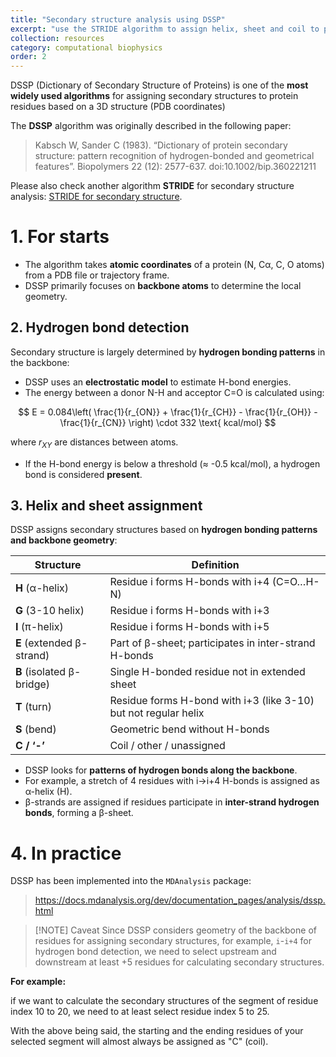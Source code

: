 ```yaml
---
title: "Secondary structure analysis using DSSP"
excerpt: "use the STRIDE algorithm to assign helix, sheet and coil to protein structures or trajectories"
collection: resources
category: computational biophysics
order: 2
---
```


DSSP (Dictionary of Secondary Structure of Proteins) is one of the **most widely used algorithms** for assigning secondary structures to protein residues based on a 3D structure (PDB coordinates)

The **DSSP** algorithm was originally described in the following paper:

> Kabsch W, Sander C (1983). “Dictionary of protein secondary structure: pattern recognition of hydrogen-bonded and geometrical features”. Biopolymers 22 (12): 2577-637. doi:10.1002/bip.360221211

Please also check another algorithm **STRIDE** for secondary structure analysis: [STRIDE for secondary structure](https://huang-jian.com/resources/03_SecondaryStructureAnalysis1/).

# 1. For starts
- The algorithm takes **atomic coordinates** of a protein (N, Cα, C, O atoms) from a PDB file or trajectory frame.
- DSSP primarily focuses on **backbone atoms** to determine the local geometry.

## 2. Hydrogen bond detection

Secondary structure is largely determined by **hydrogen bonding patterns** in the backbone:

- DSSP uses an **electrostatic model** to estimate H-bond energies.
- The energy between a donor N-H and acceptor C=O is calculated using:

$$
E = 0.084\left( \frac{1}{r_{ON}} + \frac{1}{r_{CH}} - \frac{1}{r_{OH}} - \frac{1}{r_{CN}} \right) \cdot 332 \text{ kcal/mol}
$$

where $r_{XY}$ are distances between atoms.

- If the H-bond energy is below a threshold (≈ -0.5 kcal/mol), a hydrogen bond is considered **present**.

## 3. Helix and sheet assignment

DSSP assigns secondary structures based on **hydrogen bonding patterns and backbone geometry**:

| Structure                 | Definition |
| ------------------------- | --------------------------------- |
| **H** (α-helix)           | Residue i forms H-bonds with i+4 (C=O…H-N)       |
| **G** (3-10 helix)        | Residue i forms H-bonds with i+3     |
| **I** (π-helix)           | Residue i forms H-bonds with i+5       |
| **E** (extended β-strand) | Part of β-sheet; participates in inter-strand H-bonds   |
| **B** (isolated β-bridge) | Single H-bonded residue not in extended sheet      |
| **T** (turn)              | Residue forms H-bond with i+3 (like 3-10) but not regular helix |
| **S** (bend)              | Geometric bend without H-bonds  |
| **C / ‘-’**               | Coil / other / unassigned    |

- DSSP looks for **patterns of hydrogen bonds along the backbone**.
- For example, a stretch of 4 residues with i→i+4 H-bonds is assigned as α-helix (H).
- β-strands are assigned if residues participate in **inter-strand hydrogen bonds**, forming a β-sheet.


# 4. In practice

DSSP has been implemented into the `MDAnalysis` package:

> https://docs.mdanalysis.org/dev/documentation_pages/analysis/dssp.html


> [!NOTE] Caveat
> Since DSSP considers geometry of the backbone of residues for assigning secondary structures, for example, `i`-`i+4` for hydrogen bond detection, we need to select upstream and downstream at least +5 residues for calculating secondary structures.

**For example:** 

if we want to calculate the secondary structures of the segment of residue index 10 to 20, we need to at least select residue index 5 to 25.

With the above being said, the starting and the ending residues of your selected segment will almost always be assigned as "C" (coil).
